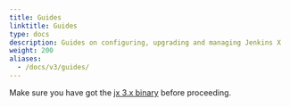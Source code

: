```yaml
---
title: Guides
linktitle: Guides
type: docs
description: Guides on configuring, upgrading and managing Jenkins X
weight: 200
aliases:
  - /docs/v3/guides/
---
```


Make sure you have got the [jx 3.x binary](/docs/v3/guides/jx3/) before proceeding.
